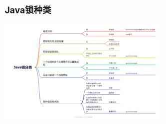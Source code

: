 # Java锁种类

![image-20231019161928820](https://raw.githubusercontent.com/wjxiu/photo/main/202310191619989.png)